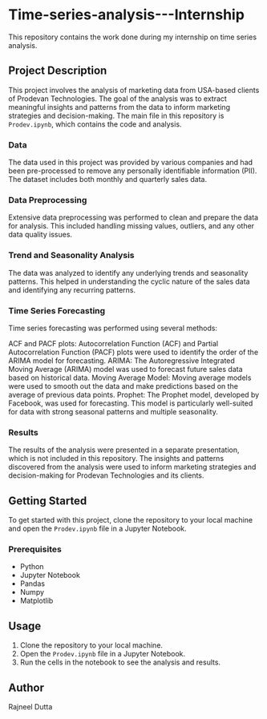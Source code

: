 # Time-series-analysis---Internship

This repository contains the work done during my internship on time series analysis.

## Project Description

This project involves the analysis of marketing data from USA-based clients of Prodevan Technologies. The goal of the analysis was to extract meaningful insights and patterns from the data to inform marketing strategies and decision-making. The main file in this repository is `Prodev.ipynb`, which contains the code and analysis.

### Data
The data used in this project was provided by various companies and had been pre-processed to remove any personally identifiable information (PII). The dataset includes both monthly and quarterly sales data.

### Data Preprocessing
Extensive data preprocessing was performed to clean and prepare the data for analysis. This included handling missing values, outliers, and any other data quality issues.

### Trend and Seasonality Analysis
The data was analyzed to identify any underlying trends and seasonality patterns. This helped in understanding the cyclic nature of the sales data and identifying any recurring patterns.

### Time Series Forecasting
Time series forecasting was performed using several methods:

ACF and PACF plots: Autocorrelation Function (ACF) and Partial Autocorrelation Function (PACF) plots were used to identify the order of the ARIMA model for forecasting.
ARIMA: The Autoregressive Integrated Moving Average (ARIMA) model was used to forecast future sales data based on historical data.
Moving Average Model: Moving average models were used to smooth out the data and make predictions based on the average of previous data points.
Prophet: The Prophet model, developed by Facebook, was used for forecasting. This model is particularly well-suited for data with strong seasonal patterns and multiple seasonality.

### Results
The results of the analysis were presented in a separate presentation, which is not included in this repository. The insights and patterns discovered from the analysis were used to inform marketing strategies and decision-making for Prodevan Technologies and its clients.

## Getting Started

To get started with this project, clone the repository to your local machine and open the `Prodev.ipynb` file in a Jupyter Notebook.

### Prerequisites

- Python
- Jupyter Notebook
- Pandas
- Numpy
- Matplotlib

## Usage

1. Clone the repository to your local machine.
2. Open the `Prodev.ipynb` file in a Jupyter Notebook.
3. Run the cells in the notebook to see the analysis and results.

## Author

Rajneel Dutta

